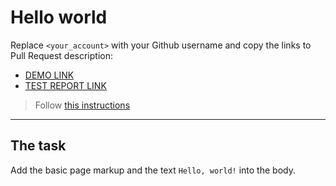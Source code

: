 # Hello world
Replace `<your_account>` with your Github username and copy the links to Pull Request description:
- [DEMO LINK](https://smyrennia.github.io/layout_hello-world/)
- [TEST REPORT LINK](https://smyrennia.github.io/layout_hello-world/report/html_report/)

> Follow [this instructions](https://mate-academy.github.io/layout_task-guideline/#how-to-solve-the-layout-tasks-on-github)
___

## The task 
Add the basic page markup and the text `Hello, world!` into the body.
